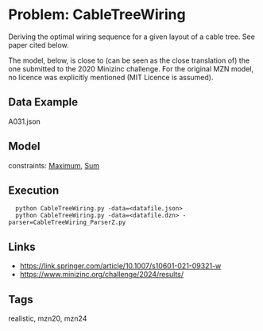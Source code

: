 # Problem: CableTreeWiring

Deriving the optimal wiring sequence for a given layout of a cable tree.
See paper cited below.

The model, below, is close to (can be seen as the close translation of) the one submitted to the 2020 Minizinc challenge.
For the original MZN model, no licence was explicitly mentioned (MIT Licence is assumed).

## Data Example
  A031.json

## Model
  constraints: [Maximum](https://pycsp.org/documentation/constraints/Maximum), [Sum](https://pycsp.org/documentation/constraints/Sum)

## Execution
```
  python CableTreeWiring.py -data=<datafile.json>
  python CableTreeWiring.py -data=<datafile.dzn> -parser=CableTreeWiring_ParserZ.py
```

## Links
  - https://link.springer.com/article/10.1007/s10601-021-09321-w
  - https://www.minizinc.org/challenge/2024/results/

## Tags
  realistic, mzn20, mzn24

